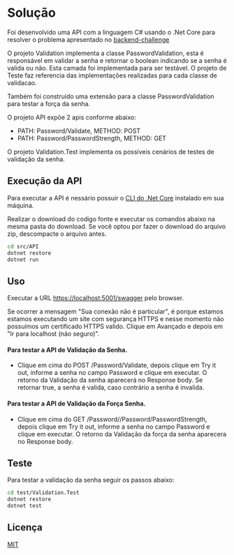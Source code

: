 # Solução

Foi desenvolvido uma API com a linguagem C# usando o .Net Core para resolver o problema apresentado no [backend-challenge](https://github.com/itidigital/backend-challenge)

O projeto Validation implementa a classe PasswordValidation, esta é responsável em validar a senha e retornar o boolean indicando se a senha é valida ou não. Esta camada foi implementada para ser testável. O projeto de Teste faz referencia das implementações realizadas para cada classe de validacao.

Também foi construído uma extensão para a classe PasswordValidation para testar a força da senha.

O projeto API expõe 2 apis conforme abaixo:
- PATH: Password/Validate, METHOD: POST
- PATH: Password/PasswordStrength, METHOD: GET

O projeto Validation.Test implementa os possíveis cenários de testes de validação da senha.


## Execução da API

Para executar a API é nessário possuir o [CLI do .Net Core](https://dotnet.microsoft.com/download/dotnet/5.0) instalado em sua máquina.


Realizar o download do codigo fonte e executar os comandos abaixo na mesma pasta do download. Se você optou por fazer o download do arquivo zip, descompacte o arquivo antes.

```bash
cd src/API
dotnet restore
dotnet run
```

## Uso

Executar a URL [https://localhost:5001/swagger](https://localhost:5001/swagger) pelo browser.

Se ocorrer a mensagem "Sua conexão não é particular", é porque estamos estamos executando um site com segurança HTTPS e nesse momento não possuímos um certificado HTTPS valido. Clique em Avançado e depois em "Ir para localhost (não seguro)".

#### Para testar a API de Validação da Senha.

- Clique em cima do POST /Password/Validate, depois clique em Try it out, informe a senha no campo Password e clique em executar. O retorno da Validação da senha aparecerá no Response body. Se retornar true, a senha é valida, caso contrário a senha é invalida.

#### Para testar a API de Validação da Força Senha.

- Clique em cima do GET /Password//Password/PasswordStrength, depois clique em Try it out, informe a senha no campo Password e clique em executar. O retorno da Validação da força da senha aparecera no Response body.

## Teste
Para testar a validação da senha seguir os passos abaixo:

```bash
cd test/Validation.Test
dotnet restore
dotnet test
```



## Licença
[MIT](https://choosealicense.com/licenses/mit/)
